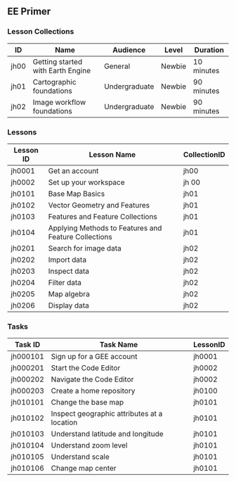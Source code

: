 ## EE Primer

### Lesson Collections

| ID | Name | Audience | Level | Duration
| :---: | --- | --- | --- | --- |
| jh00 | Getting started with Earth Engine | General | Newbie | 10 minutes |
| jh01 | Cartographic foundations | Undergraduate | Newbie | 90 minutes |
| jh02 | Image workflow foundations | Undergraduate | Newbie | 90 minutes |


### Lessons

| Lesson ID | Lesson Name | CollectionID |
| --- | --- | --- |
| jh0001 | Get an account | jh00 |
| jh0002 | Set up your workspace | jh 00 |
| jh0101 | Base Map Basics | jh01 |
| jh0102 | Vector Geometry and Features | jh01 |
| jh0103 | Features and Feature Collections | jh01 |
| jh0104 | Applying Methods to Features and Feature Collections | jh01 |
| jh0201 | Search for image data | jh02 |
| jh0202 | Import data | jh02 |
| jh0203 | Inspect data | jh02 |
| jh0204 | Filter data | jh02 |
| jh0205 | Map algebra | jh02 |
| jh0206 | Display data | jh02 |


### Tasks

| Task ID | Task Name | LessonID |
| --- | --- | --- |
| jh000101 | Sign up for a GEE account | jh0001 |
| jh000201 | Start the Code Editor | jh0002 |
| jh000202 | Navigate the Code Editor | jh0002 |
| jh000203 | Create a home repository | jh0100 |
| jh010101 | Change the base map | jh0101 |
| jh010102 | Inspect geographic attributes at a location | jh0101 |
| jh010103 | Understand latitude and longitude | jh0101 |
| jh010104 | Understand zoom level | jh0101 |
| jh010105 | Understand scale | jh0101 |
| jh010106 | Change map center | jh0101 |
